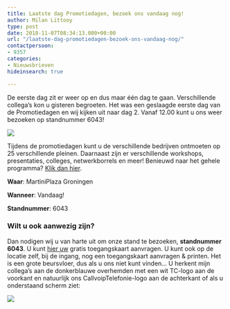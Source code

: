 ```yaml
---
title: Laatste dag Promotiedagen, bezoek ons vandaag nog!
author: Milan Littooy
type: post
date: 2018-11-07T08:34:13.000+00:00
url: "/laatste-dag-promotiedagen-bezoek-ons-vandaag-nog/"
contactpersoon:
- 9357
categories:
- Nieuwsbrieven
hideinsearch: true

---
```

De eerste dag zit er weer op en dus maar één dag te gaan. Verschillende collega’s kon u gisteren begroeten. Het was een geslaagde eerste dag van de Promotiedagen en wij kijken uit naar dag 2. Vanaf 12.00 kunt u ons weer bezoeken op standnummer 6043!<!--more-->

![](https://res.cloudinary.com/callvoip/image/upload/v1556692761/emailbanner1.png)

Tijdens de promotiedagen kunt u de verschillende bedrijven ontmoeten op 25 verschillende pleinen. Daarnaast zijn er verschillende workshops, presentaties, colleges, netwerkborrels en meer! Benieuwd naar het gehele programma? <a href="https://www.promotiedagen.nl/beursprogramma/" rel="noopener" target="_blank">Klik dan hier</a>.

**Waar**: MartiniPlaza Groningen

**Wanneer**: Vandaag!

**Standnummer**: 6043

### Wilt u ook aanwezig zijn?

Dan nodigen wij u van harte uit om onze stand te bezoeken, **standnummer 6043**. U kunt <a href="https://www.promotiedagen.nl/toegangskaart/callvoiptelefonie/" rel="noopener" target="_blank">hier uw</a> gratis toegangskaart aanvragen. U kunt ook op de locatie zelf, bij de ingang, nog een toegangskaart aanvragen & printen. Het is een grote beursvloer, dus als u ons niet kunt vinden…
U herkent mijn collega’s aan de donkerblauwe overhemden met een wit TC-logo aan de voorkant en natuurlijk ons CallvoipTelefonie-logo aan de achterkant of als u onderstaand scherm ziet:

![](https://res.cloudinary.com/callvoip/image/upload/v1556692762/SimmplNarrowcast-logo.png)